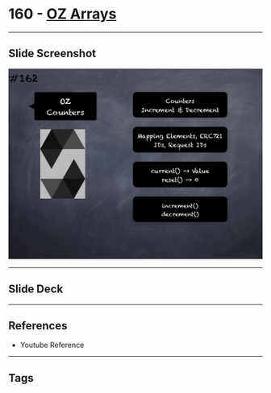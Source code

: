 # 160 - [OZ Arrays](OZ%20Arrays.md)


___
## Slide Screenshot
![160.png](../images/solidity201/160.png)
___
## Slide Deck

___
## References
- Youtube Reference
___
## Tags